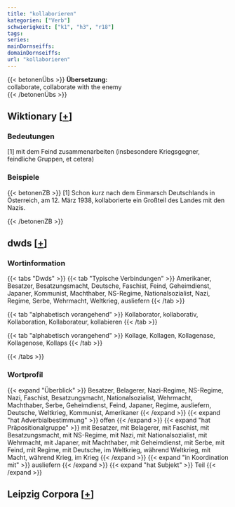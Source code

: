 ```yaml
---
title: "kollaborieren"
kategorien: ["Verb"]
schwierigkeit: ["k1", "h3", "r18"]
tags:
series:
mainDornseiffs:
domainDornseiffs:
url: "kollaborieren"
---
```


{{< betonenÜbs >}}
**Übersetzung:**  
collaborate, collaborate with the enemy  
{{< /betonenÜbs >}}

## Wiktionary [[+](https://de.wiktionary.org/wiki/kollaborieren)]

### Bedeutungen
[1] mit dem Feind zusammenarbeiten (insbesondere Kriegsgegner, feindliche Gruppen, et cetera)  

### Beispiele
{{< betonenZB >}}
[1] Schon kurz nach dem Einmarsch Deutschlands in Österreich, am 12. März 1938, kollaborierte ein Großteil des Landes mit den Nazis.  

{{< /betonenZB >}}


## dwds [[+](https://www.dwds.de/wb/kollaborieren)]

### Wortinformation
{{< tabs "Dwds" >}}
{{< tab "Typische Verbindungen" >}}
Amerikaner, Besatzer, Besatzungsmacht, Deutsche, Faschist, Feind, Geheimdienst, Japaner, Kommunist, Machthaber, NS-Regime, Nationalsozialist, Nazi, Regime, Serbe, Wehrmacht, Weltkrieg, ausliefern
{{< /tab >}}

{{< tab "alphabetisch vorangehend" >}}
Kollaborator, kollaborativ, Kollaboration, Kollaborateur, kollabieren
{{< /tab >}}

{{< tab "alphabetisch vorangehend" >}}
Kollage, Kollagen, Kollagenase, Kollagenose, Kollaps
{{< /tab >}}

{{< /tabs >}}

### Wortprofil
{{< expand "Überblick" >}} Besatzer, Belagerer, Nazi-Regime, NS-Regime, Nazi, Faschist, Besatzungsmacht, Nationalsozialist, Wehrmacht, Machthaber, Serbe, Geheimdienst, Feind, Japaner, Regime, ausliefern, Deutsche, Weltkrieg, Kommunist, Amerikaner {{< /expand >}}
{{< expand "hat Adverbialbestimmung" >}} offen {{< /expand >}}
{{< expand "hat Präpositionalgruppe" >}} mit Besatzer, mit Belagerer, mit Faschist, mit Besatzungsmacht, mit NS-Regime, mit Nazi, mit Nationalsozialist, mit Wehrmacht, mit Japaner, mit Machthaber, mit Geheimdienst, mit Serbe, mit Feind, mit Regime, mit Deutsche, im Weltkrieg, während Weltkrieg, mit Macht, während Krieg, im Krieg {{< /expand >}}
{{< expand "in Koordination mit" >}} ausliefern {{< /expand >}}
{{< expand "hat Subjekt" >}} Teil {{< /expand >}}

## Leipzig Corpora [[+](https://corpora.uni-leipzig.de/en/res?word=kollaborieren&corpusId=deu_newscrawl-public_2018)]

